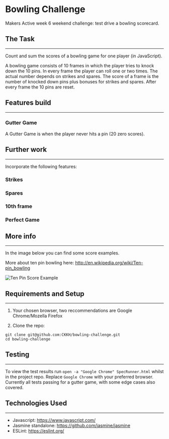 Bowling Challenge
=================
Makers Active week 6 weekend challenge: test drive a bowling scorecard.

## The Task
----------
Count and sum the scores of a bowling game for one player (in JavaScript).

A bowling game consists of 10 frames in which the player tries to knock down the 10 pins. In every frame the player can roll one or two times. The actual number depends on strikes and spares. The score of a frame is the number of knocked down pins plus bonuses for strikes and spares. After every frame the 10 pins are reset.

## Features build
-----------------
### Gutter Game

A Gutter Game is when the player never hits a pin (20 zero scores).

## Further work
--------------
Incorporate the following features:
### Strikes
### Spares
### 10th frame
### Perfect Game

## More info
-----------
In the image below you can find some score examples.

More about ten pin bowling here: http://en.wikipedia.org/wiki/Ten-pin_bowling

![Ten Pin Score Example](images/example_ten_pin_scoring.png)

## Requirements and Setup
-------------------------
1. Your chosen browser, two reccommendations are Google Chrome/Mozella Firefox

2. Clone the repo:

```
git clone git@github.com:CKKH/bowling-challenge.git
cd bowling-challenge
```

## Testing
----------
To view the test results run `open -a "Google Chrome" SpecRunner.html` whilst
in the project repo. Replace `Google Chrome` with your preferred browser.
Currently all tests passing for a gutter game, with some edge cases also
covered.

## Technologies Used
--------------------
- Javascript:             https://www.javascript.com/
- Jasmine standalone:     https://github.com/jasmine/jasmine
- ESLint:                 https://eslint.org/

